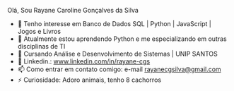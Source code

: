 Olá, Sou Rayane Caroline Gonçalves da Silva
 
- 👀 Tenho interesse em Banco de Dados SQL | Python | JavaScript | Jogos e Livros
- 🌱 Atualmente estou aprendendo Python e me especializando em outras disciplinas de TI
- 🌱 Cursando Análise e Desenvolvimento de Sistemas | UNIP SANTOS
- 🧐 Linkedin.: www.linkedin.com/in/rayane-cgs
- 📫 Como entrar em contato comigo: e-mail rayanecgsilva@gmail.com
- ⚡ Curiosidade: Adoro animais, tenho 8 cachorros
